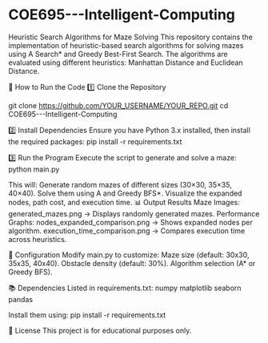 # COE695---Intelligent-Computing
Heuristic Search Algorithms for Maze Solving
This repository contains the implementation of heuristic-based search algorithms for solving mazes using A Search* and Greedy Best-First Search. The algorithms are evaluated using different heuristics: Manhattan Distance and Euclidean Distance.

📌 How to Run the Code
1️⃣ Clone the Repository

git clone https://github.com/YOUR_USERNAME/YOUR_REPO.git
cd COE695---Intelligent-Computing

2️⃣ Install Dependencies
Ensure you have Python 3.x installed, then install the required packages:
pip install -r requirements.txt

3️⃣ Run the Program
Execute the script to generate and solve a maze:
python main.py

This will:
Generate random mazes of different sizes (30×30, 35×35, 40×40).
Solve them using A and Greedy BFS*.
Visualize the expanded nodes, path cost, and execution time.
📊 Output Results
Maze Images:
generated_mazes.png → Displays randomly generated mazes.
Performance Graphs:
nodes_expanded_comparison.png → Shows expanded nodes per algorithm.
execution_time_comparison.png → Compares execution time across heuristics.

🔧 Configuration
Modify main.py to customize:
Maze size (default: 30x30, 35x35, 40x40).
Obstacle density (default: 30%).
Algorithm selection (A* or Greedy BFS).

📚 Dependencies
Listed in requirements.txt:
numpy
matplotlib
seaborn
pandas

Install them using:
pip install -r requirements.txt

📜 License
This project is for educational purposes only.

